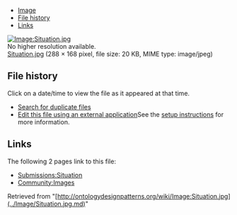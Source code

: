 * [Image](../Image/Situation.jpg.md#file)
* [File history](../Image/Situation.jpg.md#filehistory)
* [Links](../Image/Situation.jpg.md#filelinks)

[![Image:Situation.jpg](../../../images/d/de/Situation.jpg)](../../../images/d/de/Situation.jpg)  
No higher resolution available.  
[Situation.jpg](../../../images/d/de/Situation.jpg)‎ (288 × 168 pixel, file size: 20 KB, MIME type: image/jpeg)

## File history

Click on a date/time to view the file as it appeared at that time.



  
* [Search for duplicate files](http://ontologydesignpatterns.org/wiki/Special:FileDuplicateSearch/Situation.jpg "Special:FileDuplicateSearch/Situation.jpg")
* [Edit this file using an external application](http://ontologydesignpatterns.org/wiki/index.php?title=Image:Situation.jpg&action=edit&externaledit=true&mode=file "Image:Situation.jpg")See the [setup instructions](http://www.mediawiki.org/wiki/Manual:External_editors "http://www.mediawiki.org/wiki/Manual:External_editors") for more information.

## Links



The following 2 pages link to this file:


* [Submissions:Situation](../Submissions/Situation.md "Submissions:Situation")
* [Community:Images](../Community/Images.md "Community:Images")


Retrieved from "[http://ontologydesignpatterns.org/wiki/Image:Situation.jpg](../Image/Situation.jpg.md)"
